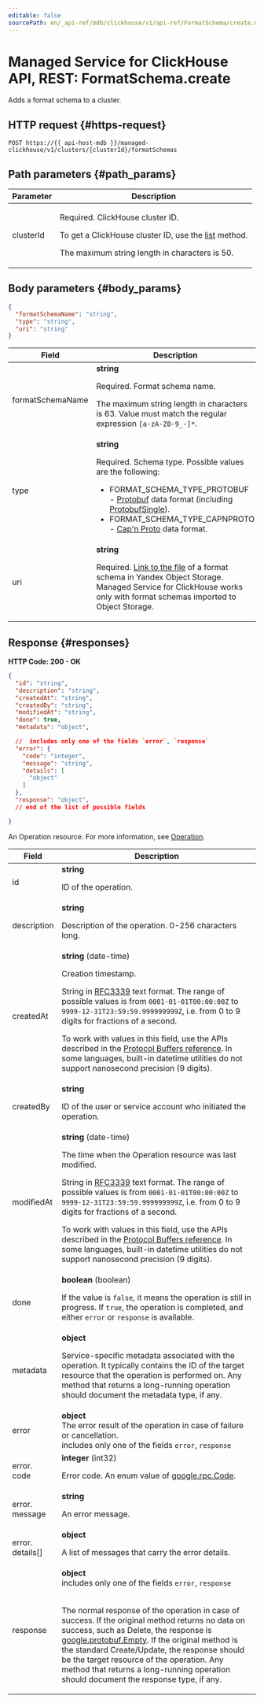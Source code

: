 ```yaml
---
editable: false
sourcePath: en/_api-ref/mdb/clickhouse/v1/api-ref/FormatSchema/create.md
---
```


# Managed Service for ClickHouse API, REST: FormatSchema.create
Adds a format schema to a cluster.
 

 
## HTTP request {#https-request}
```
POST https://{{ api-host-mdb }}/managed-clickhouse/v1/clusters/{clusterId}/formatSchemas
```
 
## Path parameters {#path_params}
 
Parameter | Description
--- | ---
clusterId | <p>Required. ClickHouse cluster ID.</p> <p>To get a ClickHouse cluster ID, use the <a href="/docs/managed-clickhouse/api-ref/Cluster/list">list</a> method.</p> <p>The maximum string length in characters is 50.</p> 
 
## Body parameters {#body_params}
 
```json 
{
  "formatSchemaName": "string",
  "type": "string",
  "uri": "string"
}
```

 
Field | Description
--- | ---
formatSchemaName | **string**<br><p>Required. Format schema name.</p> <p>The maximum string length in characters is 63. Value must match the regular expression ``[a-zA-Z0-9_-]*``.</p> 
type | **string**<br><p>Required. Schema type. Possible values are the following:</p> <ul> <li>FORMAT_SCHEMA_TYPE_PROTOBUF - <a href="https://protobuf.dev/">Protobuf</a> data format (including <a href="https://clickhouse.com/docs/en/interfaces/formats#protobufsingle">ProtobufSingle</a>).</li> <li>FORMAT_SCHEMA_TYPE_CAPNPROTO - <a href="https://capnproto.org/">Cap'n Proto</a> data format.</li> </ul> 
uri | **string**<br><p>Required. <a href="/docs/managed-clickhouse/operations/s3-access#get-link-to-object">Link to the file</a> of a format schema in Yandex Object Storage. Managed Service for ClickHouse works only with format schemas imported to Object Storage.</p> 
 
## Response {#responses}
**HTTP Code: 200 - OK**

```json 
{
  "id": "string",
  "description": "string",
  "createdAt": "string",
  "createdBy": "string",
  "modifiedAt": "string",
  "done": true,
  "metadata": "object",

  //  includes only one of the fields `error`, `response`
  "error": {
    "code": "integer",
    "message": "string",
    "details": [
      "object"
    ]
  },
  "response": "object",
  // end of the list of possible fields

}
```
An Operation resource. For more information, see [Operation](/docs/api-design-guide/concepts/operation).
 
Field | Description
--- | ---
id | **string**<br><p>ID of the operation.</p> 
description | **string**<br><p>Description of the operation. 0-256 characters long.</p> 
createdAt | **string** (date-time)<br><p>Creation timestamp.</p> <p>String in <a href="https://www.ietf.org/rfc/rfc3339.txt">RFC3339</a> text format. The range of possible values is from ``0001-01-01T00:00:00Z`` to ``9999-12-31T23:59:59.999999999Z``, i.e. from 0 to 9 digits for fractions of a second.</p> <p>To work with values in this field, use the APIs described in the <a href="https://developers.google.com/protocol-buffers/docs/reference/overview">Protocol Buffers reference</a>. In some languages, built-in datetime utilities do not support nanosecond precision (9 digits).</p> 
createdBy | **string**<br><p>ID of the user or service account who initiated the operation.</p> 
modifiedAt | **string** (date-time)<br><p>The time when the Operation resource was last modified.</p> <p>String in <a href="https://www.ietf.org/rfc/rfc3339.txt">RFC3339</a> text format. The range of possible values is from ``0001-01-01T00:00:00Z`` to ``9999-12-31T23:59:59.999999999Z``, i.e. from 0 to 9 digits for fractions of a second.</p> <p>To work with values in this field, use the APIs described in the <a href="https://developers.google.com/protocol-buffers/docs/reference/overview">Protocol Buffers reference</a>. In some languages, built-in datetime utilities do not support nanosecond precision (9 digits).</p> 
done | **boolean** (boolean)<br><p>If the value is ``false``, it means the operation is still in progress. If ``true``, the operation is completed, and either ``error`` or ``response`` is available.</p> 
metadata | **object**<br><p>Service-specific metadata associated with the operation. It typically contains the ID of the target resource that the operation is performed on. Any method that returns a long-running operation should document the metadata type, if any.</p> 
error | **object**<br>The error result of the operation in case of failure or cancellation. <br> includes only one of the fields `error`, `response`<br>
error.<br>code | **integer** (int32)<br><p>Error code. An enum value of <a href="https://github.com/googleapis/googleapis/blob/master/google/rpc/code.proto">google.rpc.Code</a>.</p> 
error.<br>message | **string**<br><p>An error message.</p> 
error.<br>details[] | **object**<br><p>A list of messages that carry the error details.</p> 
response | **object** <br> includes only one of the fields `error`, `response`<br><br><p>The normal response of the operation in case of success. If the original method returns no data on success, such as Delete, the response is <a href="https://developers.google.com/protocol-buffers/docs/reference/google.protobuf#empty">google.protobuf.Empty</a>. If the original method is the standard Create/Update, the response should be the target resource of the operation. Any method that returns a long-running operation should document the response type, if any.</p> 